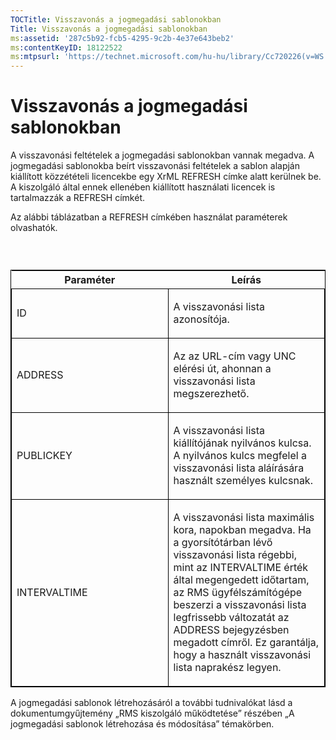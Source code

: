 ```yaml
---
TOCTitle: Visszavonás a jogmegadási sablonokban
Title: Visszavonás a jogmegadási sablonokban
ms:assetid: '287c5b92-fcb5-4295-9c2b-4e37e643beb2'
ms:contentKeyID: 18122522
ms:mtpsurl: 'https://technet.microsoft.com/hu-hu/library/Cc720226(v=WS.10)'
---
```


Visszavonás a jogmegadási sablonokban
=====================================

A visszavonási feltételek a jogmegadási sablonokban vannak megadva. A jogmegadási sablonokba beírt visszavonási feltételek a sablon alapján kiállított közzétételi licencekbe egy XrML REFRESH címke alatt kerülnek be. A kiszolgáló által ennek ellenében kiállított használati licencek is tartalmazzák a REFRESH címkét.

Az alábbi táblázatban a REFRESH címkében használat paraméterek olvashatók.

###  

<p> </p>
<table style="border:1px solid black;">
<colgroup>
<col width="50%" />
<col width="50%" />
</colgroup>
<thead>
<tr class="header">
<th>Paraméter</th>
<th>Leírás</th>
</tr>
</thead>
<tbody>
<tr class="odd">
<td style="border:1px solid black;"><p>ID</p></td>
<td style="border:1px solid black;"><p>A visszavonási lista azonosítója.</p></td>
</tr>
<tr class="even">
<td style="border:1px solid black;"><p>ADDRESS</p></td>
<td style="border:1px solid black;"><p>Az az URL-cím vagy UNC elérési út, ahonnan a visszavonási lista megszerezhető.</p></td>
</tr>
<tr class="odd">
<td style="border:1px solid black;"><p>PUBLICKEY</p></td>
<td style="border:1px solid black;"><p>A visszavonási lista kiállítójának nyilvános kulcsa. A nyilvános kulcs megfelel a visszavonási lista aláírására használt személyes kulcsnak.</p></td>
</tr>
<tr class="even">
<td style="border:1px solid black;"><p>INTERVALTIME</p></td>
<td style="border:1px solid black;"><p>A visszavonási lista maximális kora, napokban megadva. Ha a gyorsítótárban lévő visszavonási lista régebbi, mint az INTERVALTIME érték által megengedett időtartam, az RMS ügyfélszámítógépe beszerzi a visszavonási lista legfrissebb változatát az ADDRESS bejegyzésben megadott címről. Ez garantálja, hogy a használt visszavonási lista naprakész legyen.</p></td>
</tr>
</tbody>
</table>
  
A jogmegadási sablonok létrehozásáról a további tudnivalókat lásd a dokumentumgyűjtemény „RMS kiszolgáló működtetése” részében „A jogmegadási sablonok létrehozása és módosítása” témakörben.

